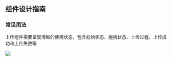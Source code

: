 ## 组件设计指南


### 常见用法

上传组件需要呈现清晰的使用状态，包含初始状态、拖拽状态、上传过程、上传成功和上传失败等


![](https://oteam-tdesign-1258344706.cos.ap-guangzhou.myqcloud.com/site/design/%E4%B8%8A%E4%BC%A0.png)


